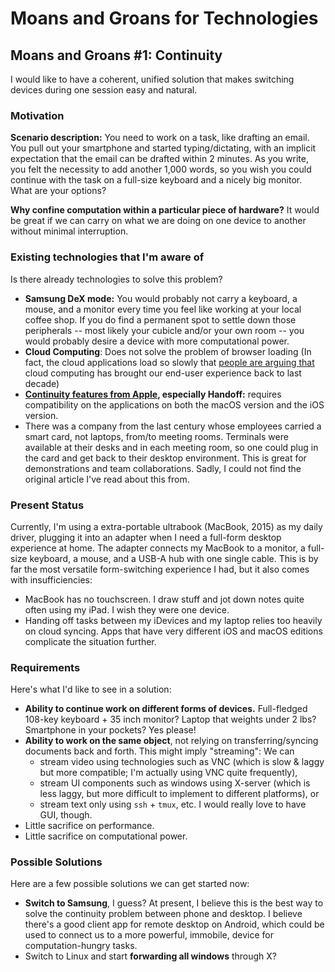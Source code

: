 # Moans and Groans for Technologies

## Moans and Groans \#1: Continuity

I would like to have a coherent, unified solution that makes switching devices during one session easy and natural.

### Motivation

**Scenario description:** You need to work on a task, like drafting an email. You pull out your smartphone and started typing/dictating, with an implicit expectation that the email can be drafted within 2 minutes. As you write, you felt the necessity to add another 1,000 words, so you wish you could continue with the task on a full-size keyboard and a nicely big monitor. What are your options?

**Why confine computation within a particular piece of hardware?** It would be great if we can carry on what we are doing on one device to another without minimal interruption.

### Existing technologies that I'm aware of

Is there already technologies to solve this problem?

* **Samsung DeX mode:** You would probably not carry a keyboard, a mouse, and a monitor every time you feel like working at your local coffee shop. If you do find a permanent spot to settle down those peripherals -- most likely your cubicle and/or your own room -- you would probably desire a device with more computational power.
* **Cloud Computing**: Does not solve the problem of browser loading \(In fact, the cloud applications load so slowly that [people are arguing that](https://news.ycombinator.com/item?id=15643663) cloud computing has brought our end-user experience back to last decade\)
* [**Continuity features from Apple**](https://support.apple.com/en-us/HT204681)**, especially Handoff:** requires compatibility on the applications on both the macOS version and the iOS version. 
* There was a company from the last century whose employees carried a smart card, not laptops, from/to meeting rooms. Terminals were available at their desks and in each meeting room, so one could plug in the card and get back to their desktop environment. This is great for demonstrations and team collaborations. Sadly, I could not find the original article I've read about this from.

### Present Status

Currently, I'm using a extra-portable ultrabook \(MacBook, 2015\) as my daily driver, plugging it into an adapter when I need a full-form desktop experience at home. The adapter connects my MacBook to a monitor, a full-size keyboard, a mouse, and a USB-A hub with one single cable. This is by far the most versatile form-switching experience I had, but it also comes with insufficiencies:

* MacBook has no touchscreen. I draw stuff and jot down notes quite often using my iPad. I wish they were one device.
* Handing off tasks between my iDevices and my laptop relies too heavily on cloud syncing. Apps that have very different iOS and macOS editions complicate the situation further.

### Requirements

Here's what I'd like to see in a solution:

* **Ability to continue work on different forms of devices.** Full-fledged 108-key keyboard + 35 inch monitor? Laptop that weights under 2 lbs? Smartphone in your pockets? Yes please!
* **Ability to work on the same object**, not relying on transferring/syncing documents back and forth. This might imply "streaming": We can
  * stream video using technologies such as VNC \(which is slow & laggy but more compatible; I'm actually using VNC quite frequently\),
  * stream UI components such as windows using X-server \(which is less laggy, but more difficult to implement to different platforms\), or
  * stream text only using `ssh` + `tmux`, etc. I would really love to have GUI, though.
* Little sacrifice on performance.
* Little sacrifice on computational power.

### Possible Solutions

Here are a few possible solutions we can get started now:

* **Switch to Samsung**, I guess? At present, I believe this is the best way to solve the continuity problem between phone and desktop. I believe there's a good client app for remote desktop on Android, which could be used to connect us to a more powerful, immobile, device for computation-hungry tasks.
* Switch to Linux and start **forwarding all windows** through X?

